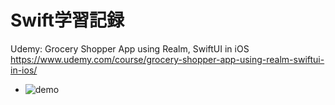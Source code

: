# Swift学習記録  
Udemy: Grocery Shopper App using Realm, SwiftUI in iOS
https://www.udemy.com/course/grocery-shopper-app-using-realm-swiftui-in-ios/

- ![demo](https://github.com/YamamotoDesu/RealmSample/blob/main/GroceryStore/Demo.gif)
